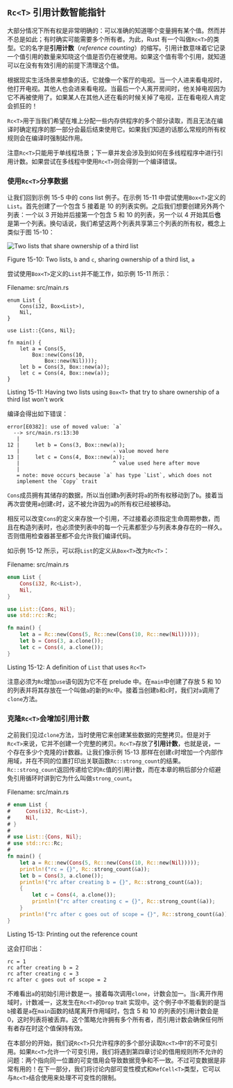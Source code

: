 ## `Rc<T>` 引用计数智能指针

大部分情况下所有权是非常明确的：可以准确的知道哪个变量拥有某个值。然而并不总是如此；有时确实可能需要多个所有者。为此，Rust 有一个叫做`Rc<T>`的类型。它的名字是**引用计数**（*reference counting*）的缩写。引用计数意味着它记录一个值引用的数量来知晓这个值是否仍在被使用。如果这个值有零个引用，就知道可以在没有有效引用的前提下清理这个值。

根据现实生活场景来想象的话，它就像一个客厅的电视。当一个人进来看电视时，他打开电视。其他人也会进来看电视。当最后一个人离开房间时，他关掉电视因为它不再被使用了。如果某人在其他人还在看的时候关掉了电视，正在看电视人肯定会抓狂的！

`Rc<T>`用于当我们希望在堆上分配一些内存供程序的多个部分读取，而且无法在编译时确定程序的那一部分会最后结束使用它。如果我们知道的话那么常规的所有权规则会在编译时强制起作用。

注意`Rc<T>`只能用于单线程场景；下一章并发会涉及到如何在多线程程序中进行引用计数。如果尝试在多线程中使用`Rc<T>`则会得到一个编译错误。

### 使用`Rc<T>`分享数据

让我们回到示例 15-5 中的 cons list 例子。在示例 15-11 中尝试使用`Box<T>`定义的`List`。首先创建了一个包含 5 接着是 10 的列表实例。之后我们想要创建另外两个列表：一个以 3 开始并后接第一个包含 5 和 10 的列表，另一个以 4 开始其后**也**是第一个列表。换句话说，我们希望这两个列表共享第三个列表的所有权，概念上类似于图 15-10：

<img alt="Two lists that share ownership of a third list" src="img/trpl15-03.svg" class="center" />

<span class="caption">Figure 15-10: Two lists, `b` and `c`, sharing ownership
of a third list, `a`</span>

尝试使用`Box<T>`定义的`List`并不能工作，如示例 15-11 所示：

<span class="filename">Filename: src/main.rs</span>

```rust,ignore
enum List {
    Cons(i32, Box<List>),
    Nil,
}

use List::{Cons, Nil};

fn main() {
    let a = Cons(5,
        Box::new(Cons(10,
            Box::new(Nil))));
    let b = Cons(3, Box::new(a));
    let c = Cons(4, Box::new(a));
}
```

<span class="caption">Listing 15-11: Having two lists using `Box<T>` that try
to share ownership of a third list won't work</span>

编译会得出如下错误：

```
error[E0382]: use of moved value: `a`
  --> src/main.rs:13:30
   |
12 |     let b = Cons(3, Box::new(a));
   |                              - value moved here
13 |     let c = Cons(4, Box::new(a));
   |                              ^ value used here after move
   |
   = note: move occurs because `a` has type `List`, which does not
   implement the `Copy` trait
```

`Cons`成员拥有其储存的数据，所以当创建`b`列表时将`a`的所有权移动到了`b`。接着当再次尝使用`a`创建`c`时，这不被允许因为`a`的所有权已经被移动。

相反可以改变`Cons`的定义来存放一个引用，不过接着必须指定生命周期参数，而且在构造列表时，也必须使列表中的每一个元素都至少与列表本身存在的一样久。否则借用检查器甚至都不会允许我们编译代码。

如示例 15-12 所示，可以将`List`的定义从`Box<T>`改为`Rc<T>`：

<span class="filename">Filename: src/main.rs</span>

```rust
enum List {
    Cons(i32, Rc<List>),
    Nil,
}

use List::{Cons, Nil};
use std::rc::Rc;

fn main() {
    let a = Rc::new(Cons(5, Rc::new(Cons(10, Rc::new(Nil)))));
    let b = Cons(3, a.clone());
    let c = Cons(4, a.clone());
}
```

<span class="caption">Listing 15-12: A definition of `List` that uses
`Rc<T>`</span>

注意必须为`Rc`增加`use`语句因为它不在 prelude 中。在`main`中创建了存放 5 和 10 的列表并将其存放在一个叫做`a`的新的`Rc`中。接着当创建`b`和`c`时，我们对`a`调用了`clone`方法。

### 克隆`Rc<T>`会增加引用计数

之前我们见过`clone`方法，当时使用它来创建某些数据的完整拷贝。但是对于`Rc<T>`来说，它并不创建一个完整的拷贝。`Rc<T>`存放了**引用计数**，也就是说，一个存在多少个克隆的计数器。让我们像示例 15-13 那样在创建`c`时增加一个内部作用域，并在不同的位置打印出关联函数`Rc::strong_count`的结果。`Rc::strong_count`返回传递给它的`Rc`值的引用计数，而在本章的稍后部分介绍避免引用循环时讲到它为什么叫做`strong_count`。

<span class="filename">Filename: src/main.rs</span>

```rust
# enum List {
#     Cons(i32, Rc<List>),
#     Nil,
# }
#
# use List::{Cons, Nil};
# use std::rc::Rc;
#
fn main() {
    let a = Rc::new(Cons(5, Rc::new(Cons(10, Rc::new(Nil)))));
    println!("rc = {}", Rc::strong_count(&a));
    let b = Cons(3, a.clone());
    println!("rc after creating b = {}", Rc::strong_count(&a));
    {
        let c = Cons(4, a.clone());
        println!("rc after creating c = {}", Rc::strong_count(&a));
    }
    println!("rc after c goes out of scope = {}", Rc::strong_count(&a));
}
```

<span class="caption">Listing 15-13: Printing out the reference count</span>

这会打印出：

```
rc = 1
rc after creating b = 2
rc after creating c = 3
rc after c goes out of scope = 2
```

不难看出`a`的初始引用计数是一。接着每次调用`clone`，计数会加一。当`c`离开作用域时，计数减一，这发生在`Rc<T>`的`Drop` trait 实现中。这个例子中不能看到的是当`b`接着是`a`在`main`函数的结尾离开作用域时，包含 5 和 10 的列表的引用计数会是 0，这时列表将被丢弃。这个策略允许拥有多个所有者，而引用计数会确保任何所有者存在时这个值保持有效。

在本部分的开始，我们说`Rc<T>`只允许程序的多个部分读取`Rc<T>`中`T`的不可变引用。如果`Rc<T>`允许一个可变引用，我们将遇到第四章讨论的借用规则所不允许的问题：两个指向同一位置的可变借用会导致数据竞争和不一致。不过可变数据是非常有用的！在下一部分，我们将讨论内部可变性模式和`RefCell<T>`类型，它可以与`Rc<T>`结合使用来处理不可变性的限制。